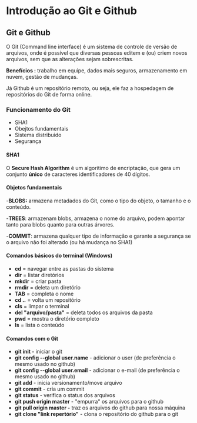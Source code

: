 # Introdução ao Git e Github

## Git e Github

O Git (Command line interface) é um sistema de controle de versão de arquivos, onde é possível que diversas pessoas editem e (ou) criem novos arquivos, sem que as alterações sejam sobrescritas.

**Benefícios :** trabalho em equipe, dados mais seguros, armazenamento em nuvem, gestão de mudanças.

Já Github é um repositório remoto, ou seja, ele faz a hospedagem de repositórios do Git de forma online.

### Funcionamento do Git

* SHA1
* Obejtos fundamentais
* Sistema distribuido
* Segurança

#### SHA1

O **Secure Hash Algorithm** é um algorítimo de encriptação, que gera um conjunto **único** de caracteres identificadores de 40 dígitos.

#### Objetos fundamentais

-**BLOBS:** armazena metadados do Git, como o tipo do objeto, o tamanho e o conteúdo.


-**TREES**: armazenam blobs, armazena o nome do arquivo, podem apontar tanto para blobs quanto para outras árvores.


-**COMMIT**: armazena qualquer tipo de informação e garante a segurança se o arquivo não foi alterado (ou há mudança no SHA1)

#### Comandos básicos do terminal (Windows)

* **cd** = navegar entre as pastas do sistema
* **dir** = listar diretórios
* **mkdir** = criar pasta
* **rmdir** = deleta um diretório
* **TAB** = completa o nome
* **cd ..** = volta um repositório
* **cls** = limpar o terminal
* **del "arquivo/pasta"** = deleta todos os arquivos da pasta
* **pwd** = mostra o diretório completo
* **ls** = lista o conteúdo

#### Comandos com o Git

* **git init -** iniciar o git
* **git config --global user.name** - adicionar o user (de preferência o mesmo usado no github)
* **git config --global user.email** - adicionar o e-mail (de preferência o mesmo usado no github)
* **git add** - inicia versionamento/move arquivo
* **git commit** - cria um commit
* **git status** - verifica o status dos arquivos
* **git push origin master** - "empurra" os arquivos para o github
* **git pull origin master -** traz os arquivos do github para nossa máquina
* **git clone "link repertório"** - clona o repositório do github para o git
